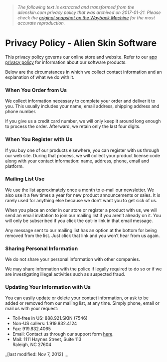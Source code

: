 > *The following text is extracted and transformed from the alienskin.com privacy policy that was archived on 2017-01-21. Please check the [original snapshot on the Wayback Machine](https://web.archive.org/web/20170121102833id_/https%3A//www.alienskin.com/company/privacy-policy) for the most accurate reproduction.*

# Privacy Policy - Alien Skin Software

This privacy policy governs our online store and website. Refer to our [app privacy policy](https://web.archive.org/company/app-privacy-policy/ "App Privacy Policy") for information about our software products.

Below are the circumstances in which we collect contact information and an explanation of what we do with it.

### When You Order from Us

We collect information necessary to complete your order and deliver it to you. This usually includes your name, email address, shipping address and phone number.

If you give us a credit card number, we will only keep it around long enough to process the order. Afterward, we retain only the last four digits.

### When You Register with Us

If you buy one of our products elsewhere, you can register with us through our web site. During that process, we will collect your product license code along with your contact information: name, address, phone, email and platform.

### Mailing List Use

We use the list approximately once a month to e-mail our newsletter. We also use it a few times a year for new product announcements or sales. It is rarely used for anything else because we don’t want you to get sick of us.

When you place an order in our store or register a product with us, we will send an email invitation to join our mailing list if you aren’t already on it. You will only be subscribed if you click the opt-in link in that email message.

Any message sent to our mailing list has an option at the bottom for being removed from the list. Just click that link and you won’t hear from us again.

### Sharing Personal Information

We do not share your personal information with other companies.

We may share information with the police if legally required to do so or if we are investigating illegal activities such as suspected fraud.

### Updating Your Information with Us

You can easily update or delete your contact information, or ask to be added or removed from our mailing list, at any time. Simply phone, email or mail us with your request:

  * Toll-free in US: 888.921.SKIN (7546)
  * Non-US callers: 1.919.832.4124
  * Fax: 919.832.4065
  * Email: Contact us through our support form [here](http://support.alienskin.com/).
  * Mail: 1111 Haynes Street, Suite 113  
Raleigh, NC 27604



 _[last modified: Nov 7, 2012]  _
